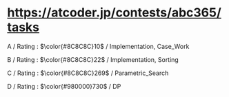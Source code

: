 # https://atcoder.jp/contests/abc365/tasks

A / Rating : $\color{#8C8C8C}10$ / Implementation, Case_Work

B / Rating : $\color{#8C8C8C}22$ / Implementation, Sorting

C / Rating : $\color{#8C8C8C}269$ / Parametric_Search

D / Rating : $\color{#980000}730$ / DP

